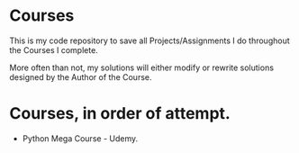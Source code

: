 Courses
=======

This is my code repository to save all Projects/Assignments I do throughout the Courses I complete.


More often than not, my solutions will either modify or rewrite solutions designed by the Author of the Course.


# Courses, in order of attempt.

* Python Mega Course - Udemy.


